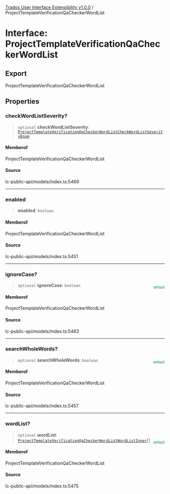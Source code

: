 [Trados User Interface Extensibility v1.0.0](../wiki/globals) / ProjectTemplateVerificationQaCheckerWordList

# Interface: ProjectTemplateVerificationQaCheckerWordList

## Export

ProjectTemplateVerificationQaCheckerWordList

## Properties

### checkWordListSeverity?

> `optional` **checkWordListSeverity**: [`ProjectTemplateVerificationQaCheckerWordListCheckWordListSeverityEnum`](../wiki/Type.ProjectTemplateVerificationQaCheckerWordListCheckWordListSeverityEnum)

#### Memberof

ProjectTemplateVerificationQaCheckerWordList

#### Source

lc-public-api/models/index.ts:5469

***

### enabled

> **enabled**: `boolean`

#### Memberof

ProjectTemplateVerificationQaCheckerWordList

#### Source

lc-public-api/models/index.ts:5451

***

### ignoreCase?

> `optional` **ignoreCase**: `boolean`

<div style="display:inline; float:right; color:#008080; margin-top:-23px; font-size:11px">default</div><div style="display: inline;"></div>

#### Memberof

ProjectTemplateVerificationQaCheckerWordList

#### Source

lc-public-api/models/index.ts:5463

***

### searchWholeWords?

> `optional` **searchWholeWords**: `boolean`

<div style="display:inline; float:right; color:#008080; margin-top:-23px; font-size:11px">default</div><div style="display: inline;"></div>

#### Memberof

ProjectTemplateVerificationQaCheckerWordList

#### Source

lc-public-api/models/index.ts:5457

***

### wordList?

> `optional` **wordList**: [`ProjectTemplateVerificationQaCheckerWordListWordListInner`](../wiki/Interface.ProjectTemplateVerificationQaCheckerWordListWordListInner)[]

<div style="display:inline; float:right; color:#008080; margin-top:-23px; font-size:11px">default</div><div style="display: inline;"></div>

#### Memberof

ProjectTemplateVerificationQaCheckerWordList

#### Source

lc-public-api/models/index.ts:5475
